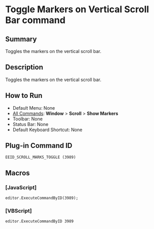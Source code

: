 # Toggle Markers on Vertical Scroll Bar command

## Summary

Toggles the markers on the vertical scroll bar.

## Description

Toggles the markers on the vertical scroll bar.

## How to Run

- Default Menu: None
- [All Commands](../tools/all_commands): **Window** \> **Scroll** \> **Show Markers**
- Toolbar: None
- Status Bar: None
- Default Keyboard Shortcut: None

## Plug-in Command ID

```
EEID_SCROLL_MARKS_TOGGLE (3989)```

## Macros

### \[JavaScript\]

```
editor.ExecuteCommandByID(3989);
```

### \[VBScript\]

```
editor.ExecuteCommandByID 3989
```
